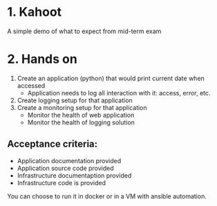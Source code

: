 # 1. Kahoot
A simple demo of what to expect from mid-term exam
# 2. Hands on 
1. Create an application (python) that would print current date when accessed
    * Application needs to log all interaction with it: access, error, etc.
2. Create logging setup for that application 
3. Create a monitoring setup for that application 
    * Monitor the health of web application 
    * Monitor the health of logging solution 
  
## Acceptance criteria:
* Application documentation provided
* Application source code provided
* Infrastructure documentaption provided 
* Infrastructure code is provided 
  
You can choose to run it in docker or in a VM with ansible automation.  
